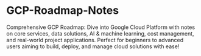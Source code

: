 # GCP-Roadmap-Notes
Comprehensive GCP Roadmap: Dive into Google Cloud Platform with notes on core services, data solutions, AI &amp; machine learning, cost management, and real-world project applications. Perfect for beginners to advanced users aiming to build, deploy, and manage cloud solutions with ease!
